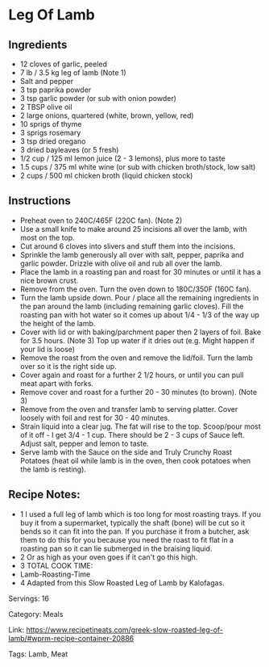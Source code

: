 # Leg Of Lamb

## Ingredients

- 12 cloves of garlic, peeled
- 7 lb / 3.5 kg leg of lamb (Note 1)
- Salt and pepper
- 3 tsp paprika powder
- 3 tsp garlic powder (or sub with onion powder)
- 2 TBSP olive oil
- 2 large onions, quartered (white, brown, yellow, red)
- 10 sprigs of thyme
- 3 sprigs rosemary
- 3 tsp dried oregano
- 3 dried bayleaves (or 5 fresh)
- 1/2 cup / 125 ml lemon juice (2 - 3 lemons), plus more to taste
- 1.5 cups / 375 ml white wine (or sub with chicken broth/stock, low salt)
- 2 cups / 500 ml chicken broth (liquid chicken stock)

## Instructions

- Preheat oven to 240C/465F (220C fan). (Note 2)
- Use a small knife to make around 25 incisions all over the lamb, with most on the top.
- Cut around 6 cloves into slivers and stuff them into the incisions.
- Sprinkle the lamb generously all over with salt, pepper, paprika and garlic powder. Drizzle with olive oil and rub all over the lamb.
- Place the lamb in a roasting pan and roast for 30 minutes or until it has a nice brown crust.
- Remove from the oven. Turn the oven down to 180C/350F (160C fan).
- Turn the lamb upside down. Pour / place all the remaining ingredients in the pan around the lamb (including remaining garlic cloves). Fill the roasting pan with hot water so it comes up about 1/4 - 1/3 of the way up the height of the lamb.
- Cover with lid or with baking/parchment paper then 2 layers of foil. Bake for 3.5 hours. (Note 3) Top up water if it dries out (e.g. Might happen if your lid is loose)
- Remove the roast from the oven and remove the lid/foil. Turn the lamb over so it is the right side up.
- Cover again and roast for a further 2 1/2 hours, or until you can pull meat apart with forks.
- Remove cover and roast for a further 20 - 30 minutes (to brown). (Note 3)
- Remove from the oven and transfer lamb to serving platter. Cover loosely with foil and rest for 30 - 40 minutes.
- Strain liquid into a clear jug. The fat will rise to the top. Scoop/pour most of it off - I get 3/4 - 1 cup. There should be 2 - 3 cups of Sauce left. Adjust salt, pepper and lemon to taste.
- Serve lamb with the Sauce on the side and Truly Crunchy Roast Potatoes (heat oil while lamb is in the oven, then cook potatoes when the lamb is resting).

## Recipe Notes:

- 1 I used a full leg of lamb which is too long for most roasting trays. If you buy it from a supermarket, typically the shaft (bone) will be cut so it bends so it can fit into the pan. If you purchase it from a butcher, ask them to do this for you because you need the roast to fit flat in a roasting pan so it can lie submerged in the braising liquid.
- 2 Or as high as your oven goes if it can't go this high.
- 3 TOTAL COOK TIME:
- Lamb-Roasting-Time
- 4 Adapted from this Slow Roasted Leg of Lamb by Kalofagas.

Servings: 16

Category: Meals

Link: https://www.recipetineats.com/greek-slow-roasted-leg-of-lamb/#wprm-recipe-container-20886

Tags: Lamb, Meat

